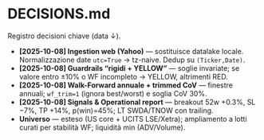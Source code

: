 # DECISIONS.md

Registro decisioni chiave (data ↓).

- **[2025-10-08] Ingestion web (Yahoo)** — sostituisce datalake locale. Normalizzazione date `utc=True` → tz-naive. Dedup su `(Ticker,Date)`.
- **[2025-10-08] Guardrails “rigidi + YELLOW”** — soglie invariate; se valore entro ±10% o WF incompleto → YELLOW, altrimenti RED.
- **[2025-10-08] Walk-Forward annuale + trimmed CoV** — finestre annuali; `wf_trim=1` (ignora best/worst) e soglia CoV 30%.
- **[2025-10-08] Signals & Operational report** — breakout 52w +0.3%, SL −7%, TP +14%, p(win)=45%; LT SWDA/TNOW con trailing.
- **Universo** — esteso (US core + UCITS LSE/Xetra); ampliamento a lotti curati per stabilità WF; liquidità min (ADV/Volume).
